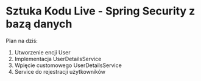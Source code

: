 # Sztuka Kodu Live - Spring Security z bazą danych

Plan na dziś:

1. Utworzenie encji User
2. Implementacja UserDetailsService
3. Wpięcie customowego UserDetailsService
4. Service do rejestracji użytkowników
